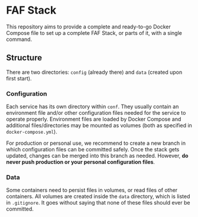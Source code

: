 # FAF Stack

This repository aims to provide a complete and ready-to-go Docker Compose file to set up a complete FAF Stack, or
parts of it, with a single command.

## Structure

There are two directories: `config` (already there) and `data` (created upon first start).

### Configuration

Each service has its own directory within `conf`. They usually contain an environment file and/or other configuration
files needed for the service to operate properly. Environment files are loaded by Docker Compose and additional
files/directories may be mounted as volumes (both as specified in `docker-compose.yml`).

For production or personal use, we recommend to create a new branch in which configuration files can be committed
safely. Once the stack gets updated, changes can be merged into this branch as needed. However, **do never push
production or your personal configuration files**.

### Data

Some containers need to persist files in volumes, or read files of other containers. All volumes are created inside 
the `data` directory, which is listed in `.gitignore`. It goes without saying that none of these files should ever be
committed.
